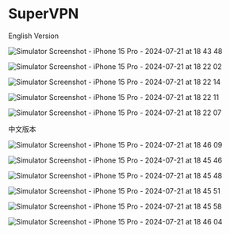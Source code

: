# SuperVPN

English Version

![Simulator Screenshot - iPhone 15 Pro - 2024-07-21 at 18 43 48](https://github.com/user-attachments/assets/956d4f23-173a-4fbf-af9c-439bc4118779)

![Simulator Screenshot - iPhone 15 Pro - 2024-07-21 at 18 22 02](https://github.com/user-attachments/assets/65c731c0-46b7-4111-ac66-7bd6e8ad482c)

![Simulator Screenshot - iPhone 15 Pro - 2024-07-21 at 18 22 14](https://github.com/user-attachments/assets/4bfea409-f55a-436e-a285-8c43a0af9f7c)

![Simulator Screenshot - iPhone 15 Pro - 2024-07-21 at 18 22 11](https://github.com/user-attachments/assets/a3582191-500f-4c29-9c41-a2a92cbc8f74)

![Simulator Screenshot - iPhone 15 Pro - 2024-07-21 at 18 22 07](https://github.com/user-attachments/assets/141c651a-acd9-40a7-ba8f-d013a6e5bce3)

中文版本

![Simulator Screenshot - iPhone 15 Pro - 2024-07-21 at 18 46 09](https://github.com/user-attachments/assets/07f0a8a5-d06a-457a-8613-1e89492935f2)

![Simulator Screenshot - iPhone 15 Pro - 2024-07-21 at 18 45 46](https://github.com/user-attachments/assets/062b4df2-aec4-4eb4-aa88-a809bae22397)

![Simulator Screenshot - iPhone 15 Pro - 2024-07-21 at 18 45 48](https://github.com/user-attachments/assets/430a4331-884a-493f-a957-143c08d07cc4)

![Simulator Screenshot - iPhone 15 Pro - 2024-07-21 at 18 45 51](https://github.com/user-attachments/assets/92a8d560-5ea6-44c9-b597-bf8c3d98a555)

![Simulator Screenshot - iPhone 15 Pro - 2024-07-21 at 18 45 58](https://github.com/user-attachments/assets/762d6a14-eef6-46bc-b722-94cdb240f199)

![Simulator Screenshot - iPhone 15 Pro - 2024-07-21 at 18 46 04](https://github.com/user-attachments/assets/23412ab8-d1b3-4860-a895-566b65881865)




